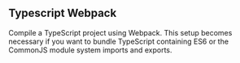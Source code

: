 ## Typescript Webpack

Compile a TypeScript project using Webpack. This setup becomes necessary if you want to bundle TypeScript containing ES6 or the CommonJS module system imports and exports.
